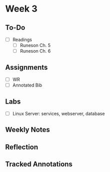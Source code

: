 
# Week 3

## To-Do
- [ ] Readings
  - [ ] Runeson Ch. 5
  - [ ] Runeson Ch. 6

## Assignments
- [ ] WR
- [ ] Annotated Bib

## Labs
- [ ] Linux Server: services, webserver, database

## Weekly Notes

## Reflection

## Tracked Annotations
